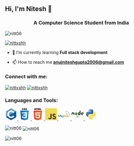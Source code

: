 ## Hi, I'm Nitesh 👋
<h3 align="center">A Computer Science Student from India</h3>

<p align="left"> <img src="https://komarev.com/ghpvc/?username=nitt06&label=Profile%20views&color=0e75b6&style=flat" alt="nitt06" /> </p>

<p align="left"> <a href="https://twitter.com/nittxshh" target="blank"><img src="https://img.shields.io/twitter/follow/nittxshh?logo=twitter&style=for-the-badge" alt="nittxshh" /></a> </p>

- 🌱 I’m currently learning **Full stack development**

- 📫 How to reach me **anujniteshgupta2006@gmail.com**

<h3 align="left">Connect with me:</h3>
<p align="left">
<a href="https://twitter.com/nittxshh" target="blank"><img align="center" src="https://raw.githubusercontent.com/rahuldkjain/github-profile-readme-generator/master/src/images/icons/Social/twitter.svg" alt="nittxshh" height="30" width="40" /></a>
<a href="https://instagram.com/nittxshh" target="blank"><img align="center" src="https://raw.githubusercontent.com/rahuldkjain/github-profile-readme-generator/master/src/images/icons/Social/instagram.svg" alt="nittxshh" height="30" width="40" /></a>
</p>

<h3 align="left">Languages and Tools:</h3>
<p align="left"> <a href="https://www.cprogramming.com/" target="_blank" rel="noreferrer"> <img src="https://raw.githubusercontent.com/devicons/devicon/master/icons/c/c-original.svg" alt="c" width="40" height="40"/> </a> <a href="https://www.w3schools.com/css/" target="_blank" rel="noreferrer"> <img src="https://raw.githubusercontent.com/devicons/devicon/master/icons/css3/css3-original-wordmark.svg" alt="css3" width="40" height="40"/> </a> <a href="https://www.w3.org/html/" target="_blank" rel="noreferrer"> <img src="https://raw.githubusercontent.com/devicons/devicon/master/icons/html5/html5-original-wordmark.svg" alt="html5" width="40" height="40"/> </a> <a href="https://developer.mozilla.org/en-US/docs/Web/JavaScript" target="_blank" rel="noreferrer"> <img src="https://raw.githubusercontent.com/devicons/devicon/master/icons/javascript/javascript-original.svg" alt="javascript" width="40" height="40"/> </a> <a href="https://www.mysql.com/" target="_blank" rel="noreferrer"> <img src="https://raw.githubusercontent.com/devicons/devicon/master/icons/mysql/mysql-original-wordmark.svg" alt="mysql" width="40" height="40"/> </a> <a href="https://nodejs.org" target="_blank" rel="noreferrer"> <img src="https://raw.githubusercontent.com/devicons/devicon/master/icons/nodejs/nodejs-original-wordmark.svg" alt="nodejs" width="40" height="40"/> </a> <a href="https://www.python.org" target="_blank" rel="noreferrer"> <img src="https://raw.githubusercontent.com/devicons/devicon/master/icons/python/python-original.svg" alt="python" width="40" height="40"/> </a> </p>

<p><img align="left" src="https://github-readme-stats.vercel.app/api/top-langs?username=nitt06&show_icons=true&locale=en&layout=compact" alt="nitt06" /></p>

<p>&nbsp;<img align="center" src="https://github-readme-stats.vercel.app/api?username=nitt06&show_icons=true&locale=en" alt="nitt06" /></p>

<p><img align="center" src="https://github-readme-streak-stats.herokuapp.com/?user=nitt06&" alt="nitt06" /></p>

<!--
**Nitt06/Nitt06** is a ✨ _special_ ✨ repository because its `README.md` (this file) appears on your GitHub profile.

Here are some ideas to get you started:

- 🔭 I’m currently working on ...
- 🌱 I’m currently learning ...
- 👯 I’m looking to collaborate on ...
- 🤔 I’m looking for help with ...
- 💬 Ask me about ...
- 📫 How to reach me: ...
- 😄 Pronouns: ...
- ⚡ Fun fact: ...
-->
